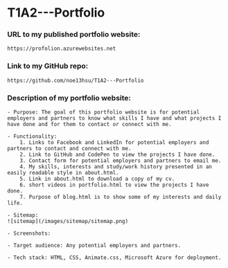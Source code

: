 # T1A2---Portfolio

### URL to my published portfolio website:
    https://profolion.azurewebsites.net

### Link to my GitHub repo:
    https://github.com/noe13hsu/T1A2---Portfolio


### Description of my portfolio website:
    - Purpose: The goal of this portfolio website is for potential employers and partners to know what skills I have and what projects I have done and for them to contact or connect with me.

    - Functionality:
        1. Links to Facebook and LinkedIn for potential employers and partners to contact and connect with me.
        2. Link to GitHub and CodePen to view the projects I have done.
        3. Contact form for potential employers and partners to email me.
        4. My skills, interests and study/work history presented in an easily readable style in about.html.
        5. Link in about.html to download a copy of my cv.
        6. short videos in portfolio.html to view the projects I have done.
        7. Purpose of blog.html is to show some of my interests and daily life.

    - Sitemap: 
    ![sitemap](/images/sitemap/sitemap.png)

    - Screenshots:

    - Target audience: Any potential employers and partners.

    - Tech stack: HTML, CSS, Animate.css, Microsoft Azure for deployment. 
